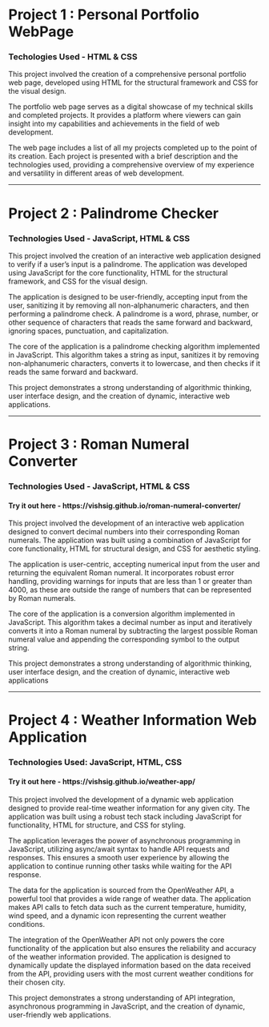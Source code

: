<h1>Project 1 : Personal Portfolio WebPage</h1>
<h3>Techologies Used - HTML & CSS</h3>
<p>This project involved the creation of a comprehensive personal portfolio web page, developed using HTML for the structural framework and CSS for the visual design.

The portfolio web page serves as a digital showcase of my technical skills and completed projects. It provides a platform where viewers can gain insight into my capabilities and achievements in the field of web development.

The web page includes a list of all my projects completed up to the point of its creation. Each project is presented with a brief description and the technologies used, providing a comprehensive overview of my experience and versatility in different areas of web development.</p>

<hr></hr>

<h1>Project 2 : Palindrome Checker</h1>
<h3>Technologies Used - JavaScript, HTML & CSS</h3>
<p>This project involved the creation of an interactive web application designed to verify if a user’s input is a palindrome. The application was developed using JavaScript for the core functionality, HTML for the structural framework, and CSS for the visual design.

The application is designed to be user-friendly, accepting input from the user, sanitizing it by removing all non-alphanumeric characters, and then performing a palindrome check. A palindrome is a word, phrase, number, or other sequence of characters that reads the same forward and backward, ignoring spaces, punctuation, and capitalization.

The core of the application is a palindrome checking algorithm implemented in JavaScript. This algorithm takes a string as input, sanitizes it by removing non-alphanumeric characters, converts it to lowercase, and then checks if it reads the same forward and backward.

This project demonstrates a strong understanding of algorithmic thinking, user interface design, and the creation of dynamic, interactive web applications.</p>

<hr></hr>

<h1>Project 3 : Roman Numeral Converter</h1>
<h3>Technologies Used - JavaScript, HTML & CSS</h3>
<h4>Try it out here - https://vishsig.github.io/roman-numeral-converter/</h4>
<p>This project involved the development of an interactive web application designed to convert decimal numbers into their corresponding Roman numerals. The application was built using a combination of JavaScript for core functionality, HTML for structural design, and CSS for aesthetic styling.

The application is user-centric, accepting numerical input from the user and returning the equivalent Roman numeral. It incorporates robust error handling, providing warnings for inputs that are less than 1 or greater than 4000, as these are outside the range of numbers that can be represented by Roman numerals.

The core of the application is a conversion algorithm implemented in JavaScript. This algorithm takes a decimal number as input and iteratively converts it into a Roman numeral by subtracting the largest possible Roman numeral value and appending the corresponding symbol to the output string.

This project demonstrates a strong understanding of algorithmic thinking, user interface design, and the creation of dynamic, interactive web applications</p>

<hr></hr>

<h1>Project 4 : Weather Information Web Application</h1>
<h3>Technologies Used: JavaScript, HTML, CSS</h3>
<h4>Try it out here - https://vishsig.github.io/weather-app/</h4>

<p>This project involved the development of a dynamic web application designed to provide real-time weather information for any given city. The application was built using a robust tech stack including JavaScript for functionality, HTML for structure, and CSS for styling.

The application leverages the power of asynchronous programming in JavaScript, utilizing async/await syntax to handle API requests and responses. This ensures a smooth user experience by allowing the application to continue running other tasks while waiting for the API response.

The data for the application is sourced from the OpenWeather API, a powerful tool that provides a wide range of weather data. The application makes API calls to fetch data such as the current temperature, humidity, wind speed, and a dynamic icon representing the current weather conditions.

The integration of the OpenWeather API not only powers the core functionality of the application but also ensures the reliability and accuracy of the weather information provided. The application is designed to dynamically update the displayed information based on the data received from the API, providing users with the most current weather conditions for their chosen city.

This project demonstrates a strong understanding of API integration, asynchronous programming in JavaScript, and the creation of dynamic, user-friendly web applications.</p>

